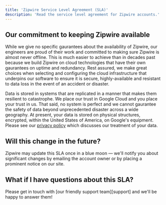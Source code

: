 ```yaml
---
title: 'Zipwire Service Level Agreement (SLA)'
description: 'Read the service level agreement for Zipwire accounts.'
---
```


## Our commitment to keeping Zipwire available

While we give no specific gaurantees about the availability of Zipwire, our engineers are proud of their work and committed to making sure Zipwire is almost never offline. This is much easier to achieve than in decades past because we build Zipwire on cloud technologies that have their own gaurantees on uptime and redundancy. Rest assured, we make great choices when selecting and configuring the cloud infrastructure that underpins our software to ensure it is secure, highly-available and resistant to data loss in the event of an accident or disaster.

Data is stored in systems that are replicated in a manner that makes them resilient to catastrophe. We place our trust in Google Cloud and you place your trust in us. That said, no system is perfect and we cannot gaurantee the safety of data beyond unprecedented disaster across a wide geography. At present, your data is stored on physical structures, encrypted, within the United States of America, on Google's equipment. Please see our [privacy policy](https://zipwire.io/data/privacy) which discusses our treatment of your data.

## Will this change in the future?

Zipwire may update this SLA once in a blue moon — we'll notify you about significant changes by emailing the account owner or by placing a prominent notice on our site.

## What if I have questions about this SLA?

Please get in touch with [our friendly support team][support] and we'll be happy to answer them!
